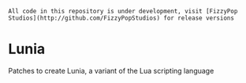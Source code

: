 ```
All code in this repository is under development, visit [FizzyPop Studios](http://github.com/FizzyPopStudios) for release versions
```

# Lunia
Patches to create Lunia, a variant of the Lua scripting language
